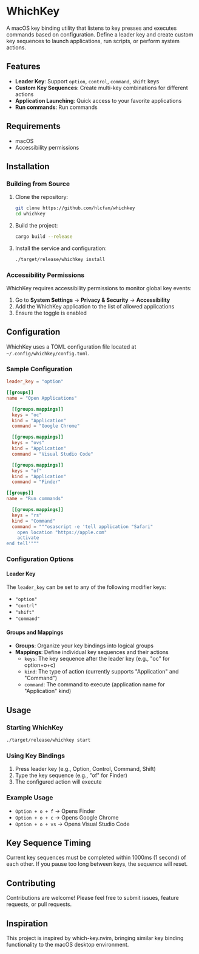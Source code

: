 # WhichKey

A macOS key binding utility that listens to key presses and executes commands based on configuration. Define a leader key and create custom key sequences to launch applications, run scripts, or perform system actions.

## Features

- **Leader Key**: Support `option`, `control`, `command`, `shift` keys
- **Custom Key Sequences**: Create multi-key combinations for different actions
- **Application Launching**: Quick access to your favorite applications
- **Run commands**: Run commands

## Requirements

- macOS
- Accessibility permissions

## Installation

### Building from Source

1. Clone the repository:
   ```bash
   git clone https://github.com/hlcfan/whichkey
   cd whichkey
   ```

2. Build the project:
   ```bash
   cargo build --release
   ```

3. Install the service and configuration:
   ```bash
   ./target/release/whichkey install
   ```

### Accessibility Permissions

WhichKey requires accessibility permissions to monitor global key events:

1. Go to **System Settings** → **Privacy & Security** → **Accessibility**
2. Add the WhichKey application to the list of allowed applications
3. Ensure the toggle is enabled

## Configuration

WhichKey uses a TOML configuration file located at `~/.config/whichkey/config.toml`.

### Sample Configuration

```toml
leader_key = "option"

[[groups]]
name = "Open Applications"

  [[groups.mappings]]
  keys = "oc"
  kind = "Application"
  command = "Google Chrome"

  [[groups.mappings]]
  keys = "ovs"
  kind = "Application"
  command = "Visual Studio Code"

  [[groups.mappings]]
  keys = "of"
  kind = "Application"
  command = "Finder"

[[groups]]
name = "Run commands"

  [[groups.mappings]]
  keys = "rs"
  kind = "Command"
  command = """osascript -e 'tell application "Safari"
    open location "https://apple.com"
    activate
end tell'"""

```

### Configuration Options

#### Leader Key
The `leader_key` can be set to any of the following modifier keys:
- `"option"` 
- `"contrl"`
- `"shift"`
- `"command"`

#### Groups and Mappings
- **Groups**: Organize your key bindings into logical groups
- **Mappings**: Define individual key sequences and their actions
  - `keys`: The key sequence after the leader key (e.g., "oc" for option+o+c)
  - `kind`: The type of action (currently supports "Application" and "Command")
  - `command`: The command to execute (application name for "Application" kind)

## Usage

### Starting WhichKey

```bash
./target/release/whichkey start
```

### Using Key Bindings

1. Press leader key (e.g., Option, Control, Command, Shift)
2. Type the key sequence (e.g., "of" for Finder)
4. The configured action will execute

### Example Usage

- `Option + o + f` → Opens Finder
- `Option + o + c` → Opens Google Chrome
- `Option + o + vs` → Opens Visual Studio Code

## Key Sequence Timing

Current key sequences must be completed within 1000ms (1 second) of each other. If you pause too long between keys, the sequence will reset.

## Contributing

Contributions are welcome! Please feel free to submit issues, feature requests, or pull requests.

## Inspiration

This project is inspired by <mcreference link="https://github.com/folke/which-key.nvim" index="0">which-key.nvim</mcreference>, bringing similar key binding functionality to the macOS desktop environment.
